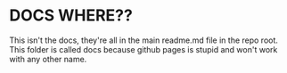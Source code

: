 # DOCS WHERE??
This isn't the docs, they're all in the main readme.md file in the repo root. This folder is called docs because github pages is stupid and won't work with any other name.
